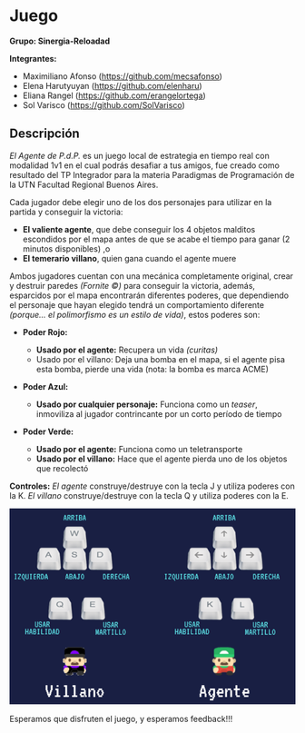 # Juego

**Grupo: Sinergia-Reloadad**

**Integrantes:**
* Maximiliano Afonso (https://github.com/mecsafonso)
* Elena Harutyuyan (https://github.com/elenharu)
* Eliana Rangel (https://github.com/erangelortega)
* Sol Varisco (https://github.com/SolVarisco)

## Descripción
_El Agente de P.d.P._ es un juego local de estrategia en tiempo real con modalidad 1v1 en el cual podrás desafiar a tus amigos, fue creado como resultado del TP Integrador para la materia Paradigmas de Programación de la UTN Facultad Regional Buenos Aires. 

Cada jugador debe elegir uno de los dos personajes para utilizar en la partida y conseguir la victoria:

* **El valiente agente**, que debe conseguir los 4 objetos malditos escondidos por el mapa antes de que se acabe el tiempo para ganar (2 minutos disponibles) ,o 
* **El temerario villano**, quien gana cuando el agente muere 
  
  
Ambos jugadores cuentan con una mecánica completamente original, crear y destruir paredes _(Fornite ©)_ para conseguir la victoria, además, esparcidos por el mapa encontrarán diferentes poderes, que dependiendo el personaje que hayan elegido tendrá un comportamiento diferente _(porque... el polimorfismo es un estilo de vida)_, estos poderes son:

* **Poder Rojo:**
  * **Usado por el agente:** Recupera un vida _(curitas)_
  * Usado por el villano: Deja una bomba en el mapa, si el agente pisa esta bomba, pierde una vida (nota: la bomba es marca ACME)

* **Poder Azul:**
  * **Usado por cualquier personaje:** Funciona como un _teaser_, inmoviliza al jugador contrincante por un corto período de tiempo
  
* **Poder Verde:**
  * **Usado por el agente:** Funciona como un teletransporte
  * **Usado por el villano:** Hace que el agente pierda uno de los objetos que recolectó
  
 **Controles:**
 _El agente_ construye/destruye con la tecla J y utiliza poderes con la K. 
 _El villano_ construye/destruye con la tecla Q y utiliza poderes con la E.
 
 <img src="comandos.png">
 
 
 Esperamos que disfruten el juego, y esperamos feedback!!!

